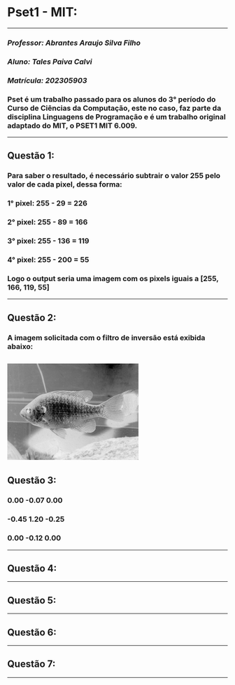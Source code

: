 # Pset1 - MIT:
---
### *Professor: Abrantes Araujo Silva Filho*
### *Aluno: Tales Paiva Calvi*
### *Matrícula: 202305903*
### Pset é um trabalho passado para os alunos do 3° período do Curso de Ciências da Computação, este no caso, faz parte da disciplina Linguagens de Programação e é um trabalho original adaptado do MIT, o PSET1 MIT 6.009.
---
## Questão 1:
### Para saber o resultado, é necessário subtrair o valor 255 pelo valor de cada pixel, dessa forma:
### 1° pixel: 255 - 29 = 226
### 2° pixel: 255 - 89 = 166
### 3° pixel: 255 - 136 = 119
### 4° pixel: 255 - 200 = 55

### Logo o output seria uma imagem com os pixels iguais a [255, 166, 119, 55]
---
## Questão 2:
### A imagem solicitada com o filtro de inversão está exibida abaixo:
![bluegill_invertida](bluegill_INVERTIDA.png)
---
## Questão 3:
### 0.00 -0.07 0.00
### -0.45 1.20 -0.25
### 0.00 -0.12 0.00
---
## Questão 4:
---
## Questão 5:
---
## Questão 6:
---
## Questão 7:
---
